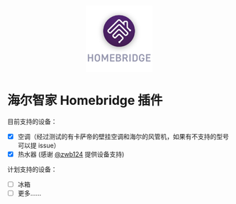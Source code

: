 <p align="center">

<img src="https://raw.githubusercontent.com/homebridge/branding/latest/logos/homebridge-wordmark-logo-vertical.png" width="150">

</p>

# 海尔智家 Homebridge 插件

目前支持的设备：

- [x] 空调（经过测试的有卡萨帝的壁挂空调和海尔的风管机，如果有不支持的型号可以提 issue）
- [x] 热水器 (感谢 [@zwb124](https://github.com/zwb124) 提供设备支持)

计划支持的设备：

- [ ] 冰箱
- [ ] 更多……
